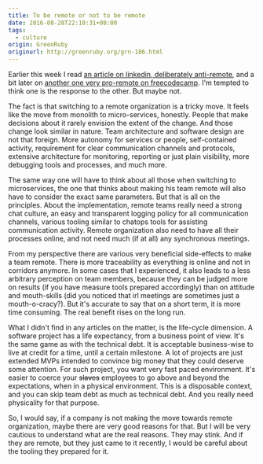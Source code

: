 ```yaml
---
title: To be remote or not to be remote
date: 2016-08-28T22:10:31+08:00
tags:
  - culture
origin: GreenRuby
originurl: http://greenruby.org/grn-186.html
---
```

Earlier this week I read [an article on linkedin, deliberately anti-remote][1], 
and a bit later on [another one very pro-remote on freecodecamp][2]. 
I'm tempted to think one is the response to the other. But maybe not.

The fact is that switching to a remote organization is a tricky move. It feels
like the move from monolith to micro-services, honestly. People that make
decisions about it rarely envision the extent of the change. And those change
look similar in nature. Team architecture and software design are not that
foreign. More autonomy for services or people, self-contained activity,
requirement for clear communication channels and protocols, extensive
architecture for monitoring, reporting or just plain visibility, more
debugging tools and processes, and much more.

The same way one will have to think about all those when switching to
microservices, the one that thinks about making his team remote will also have
to consider the exact same parameters. But that is all on the principles.
About the implementation, remote teams really need a strong chat culture, an
easy and transparent logging policy for all communication channels, various
tooling similar to chatops tools for assisting communication activity. Remote
organization also need to have all their processes online, and not need much
(if at all) any synchronous meetings.

From my perspective there are various very beneficial side-effects to make a
team remote. There is more traceability as everything is online and not in
corridors anymore. In some cases that I experienced, it also leads to a less
arbitrary perception on team members, because they can be judged more on
results (if you have measure tools prepared accordingly) than on attitude and
mouth-skills (did you noticed that irl meetings are sometimes just a
mouth-o-cracy?). But it's accurate to say that on a short term, it is more
time consuming. The real benefit rises on the long run.

What I didn't find in any articles on the matter, is the life-cycle dimension.
A software project has a life expectancy, from a business point of view. It's
the same game as with the technical debt. It is acceptable business-wise to
live at credit for a time, until a certain milestone. A lot of projects are
just extended MVPs intended to convince big money that they could deserve some
attention. For such project, you want very fast paced environment. It's easier
to coerce your <s>slaves</s> employees to go above and beyond the
expectations, when in a physical environment. This is a disposable context,
and you can skip team debt as much as technical debt. And you really need
physicality for that purpose.

So, I would say, if a company is not making the move towards remote
organization, maybe there are very good reasons for that. But I will be very
cautious to understand what are the real reasons. They may stink. And if they
are remote, but they just came to it recently, I would be careful about the
tooling they prepared for it.

[1]: https://www.linkedin.com/pulse/do-work-from-home-oleg-vishnepolsky
[2]: https://medium.freecodecamp.com/the-economics-of-working-remotely-28d4173e16e2#.43ewevr3t 
